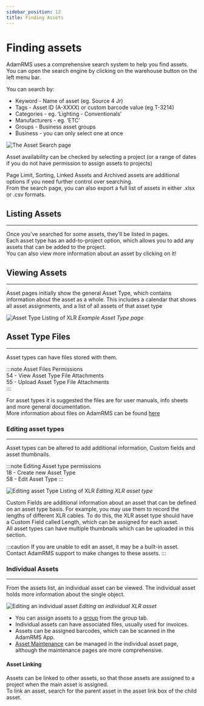 ```yaml
---
sidebar_position: 12
title: Finding Assets
---
```


# Finding assets

AdamRMS uses a comprehensive search system to help you find assets. You can open the search engine by clicking on the warehouse button on the left menu bar.

You can search by:

- Keyword - Name of asset (eg. Source 4 Jr)
- Tags - Asset ID (A-XXXX) or custom barcode value (eg T-3214)
- Categories - eg. ‘Lighting - Conventionals’
- Manufacturers - eg. ‘ETC’
- Groups - Business asset groups
- Business - you can only select one at once

![The Asset Search page](/img/tutorial/assets/assets-search.png)

Asset availability can be checked by selecting a project (or a range of dates if you do not have permission to assign assets to projects)

Page Limit, Sorting, Linked Assets and Archived assets are additional options if you need further control over searching.  
From the search page, you can also export a full list of assets in either .xlsx or .csv formats.

## Listing Assets

---

Once you’ve searched for some assets, they’ll be listed in pages.  
Each asset type has an add-to-project option, which allows you to add any assets that can be added to the project.  
You can also view more information about an asset by clicking on it!

## Viewing Assets

---

Asset pages initially show the general Asset Type, which contains information about the asset as a whole. This includes a calendar that shows all asset assignments, and a list of all assets of that asset type

![Asset Type Listing of XLR](/img/tutorial/assets/assets-xlr-listing.png "XLR asset type in Demo Hire services")
_Example Asset Type page_

## Asset Type Files

---

Asset types can have files stored with them.

:::note Asset Files Permissions  
54 - View Asset Type File Attachments  
55 - Upload Asset Type File Attachments  
:::

For asset types it is suggested the files are for user manuals, info sheets and more general documentation.  
More information about files on AdamRMS can be found [here](./../../contributor/hosting/self-hosting/intro#file-storage)

### Editing asset types

---

Asset types can be altered to add additional information, Custom fields and asset thumbnails.

:::note Editing Asset type permissions  
18 - Create new Asset Type  
58 - Edit Asset Type
:::

![Editing asset Type Listing of XLR](/img/tutorial/assets/assets-xlr-edit.png "Editing XLR asset type in Demo Hire services")
_Editing XLR asset type_

Custom Fields are additional information about an asset that can be defined on an asset type basis. For example, you may use them to record the lengths of different XLR cables. To do this, the XLR asset type should have a Custom Field called Length, which can be assigned for each asset.  
All asset types can have multiple thumbnails which can be uploaded in this section.

:::caution
If you are unable to edit an asset, it may be a built-in asset. Contact AdamRMS support to make changes to these assets.
:::

### Individual Assets

---

From the assets list, an individual asset can be viewed. The individual asset holds more information about the single object.

![Editing an individual asset](/img/tutorial/assets/assets-xlr-listing-individual.png "Editing an individual XLR asset in Demo Hire services")
_Editing an individual XLR asset_

- You can assign assets to a [group](./asset-groups) from the group tab.
- Individual assets can have associated files, usually used for invoices.
- Assets can be assigned barcodes, which can be scanned in the AdamRMS App.
- [Asset Maintenance](./maintenance) can be managed in the individual asset page, although the maintenance pages are more comprehensive.

#### Asset Linking

Assets can be linked to other assets, so that those assets are assigned to a project when the main asset is assigned.  
To link an asset, search for the parent asset in the asset link box of the child asset.
